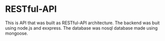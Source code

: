 # RESTful-API

This is API that was built as RESTful-API architecture. The backend was buit using node.js and exxpress. The database was nosql database made using mongoose.
